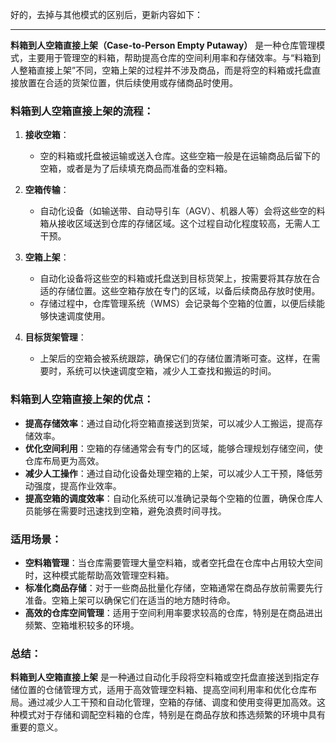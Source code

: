 好的，去掉与其他模式的区别后，更新内容如下：

---

**料箱到人空箱直接上架（Case-to-Person Empty Putaway）** 是一种仓库管理模式，主要用于管理空的料箱，帮助提高仓库的空间利用率和存储效率。与“料箱到人整箱直接上架”不同，空箱上架的过程并不涉及商品，而是将空的料箱或托盘直接放置在合适的货架位置，供后续使用或存储商品时使用。

### **料箱到人空箱直接上架的流程：**
1. **接收空箱**：
   - 空的料箱或托盘被运输或送入仓库。这些空箱一般是在运输商品后留下的空箱，或者是为了后续填充商品而准备的空料箱。

2. **空箱传输**：
   - 自动化设备（如输送带、自动导引车（AGV）、机器人等）会将这些空的料箱从接收区域送到仓库的存储区域。这个过程自动化程度较高，无需人工干预。

3. **空箱上架**：
   - 自动化设备将这些空的料箱或托盘送到目标货架上，按需要将其存放在合适的存储位置。这些空箱存放在专门的区域，以备后续商品存放时使用。
   - 存储过程中，仓库管理系统（WMS）会记录每个空箱的位置，以便后续能够快速调度使用。

4. **目标货架管理**：
   - 上架后的空箱会被系统跟踪，确保它们的存储位置清晰可查。这样，在需要时，系统可以快速调度空箱，减少人工查找和搬运的时间。

### **料箱到人空箱直接上架的优点：**
- **提高存储效率**：通过自动化将空箱直接送到货架，可以减少人工搬运，提高存储效率。
- **优化空间利用**：空箱的存储通常会有专门的区域，能够合理规划存储空间，使仓库布局更为高效。
- **减少人工操作**：通过自动化设备处理空箱的上架，可以减少人工干预，降低劳动强度，提高作业效率。
- **提高空箱的调度效率**：自动化系统可以准确记录每个空箱的位置，确保仓库人员能够在需要时迅速找到空箱，避免浪费时间寻找。

### **适用场景：**
- **空料箱管理**：当仓库需要管理大量空料箱，或者空托盘在仓库中占用较大空间时，这种模式能帮助高效管理空料箱。
- **标准化商品存储**：对于一些商品批量化存储，空箱通常在商品存放前需要先行准备。空箱上架可以确保它们在适当的地方随时待命。
- **高效的仓库空间管理**：适用于空间利用率要求较高的仓库，特别是在商品进出频繁、空箱堆积较多的环境。

### **总结：**
**料箱到人空箱直接上架** 是一种通过自动化手段将空料箱或空托盘直接送到指定存储位置的仓储管理方式，适用于高效管理空料箱、提高空间利用率和优化仓库布局。通过减少人工干预和自动化管理，空箱的存储、调度和使用变得更加高效。这种模式对于存储和调配空料箱的仓库，特别是在商品存放和拣选频繁的环境中具有重要的意义。

